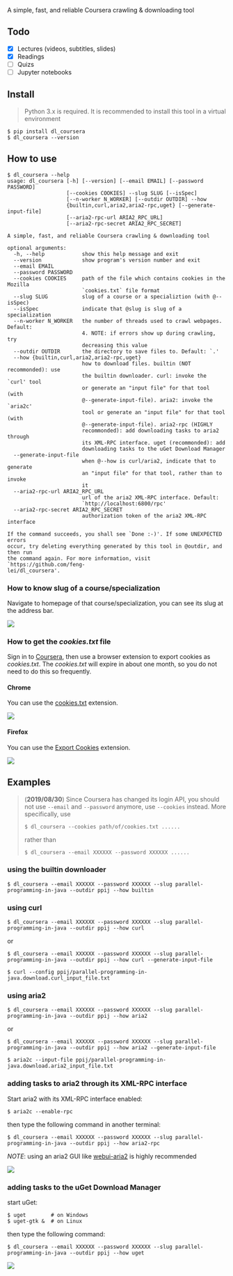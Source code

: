 A simple, fast, and reliable Coursera crawling & downloading tool

## Todo

- [x] Lectures (videos, subtitles, slides)
- [x] Readings
- [ ] Quizs
- [ ] Jupyter notebooks

## Install

> Python 3.x is required. It is recommended to install this tool in a virtual environment

```
$ pip install dl_coursera
$ dl_coursera --version
```

## How to use

```
$ dl_coursera --help
usage: dl_coursera [-h] [--version] [--email EMAIL] [--password PASSWORD]
                   [--cookies COOKIES] --slug SLUG [--isSpec]
                   [--n-worker N_WORKER] [--outdir OUTDIR] --how
                   {builtin,curl,aria2,aria2-rpc,uget} [--generate-input-file]
                   [--aria2-rpc-url ARIA2_RPC_URL]
                   [--aria2-rpc-secret ARIA2_RPC_SECRET]

A simple, fast, and reliable Coursera crawling & downloading tool

optional arguments:
  -h, --help            show this help message and exit
  --version             show program's version number and exit
  --email EMAIL
  --password PASSWORD
  --cookies COOKIES     path of the file which contains cookies in the Mozilla
                        `cookies.txt` file format
  --slug SLUG           slug of a course or a specializtion (with @--isSpec)
  --isSpec              indicate that @slug is slug of a specialization
  --n-worker N_WORKER   the number of threads used to crawl webpages. Default:
                        4. NOTE: if errors show up during crawling, try
                        decreasing this value
  --outdir OUTDIR       the directory to save files to. Default: `.'
  --how {builtin,curl,aria2,aria2-rpc,uget}
                        how to download files. builtin (NOT recommonded): use
                        the builtin downloader. curl: invoke the `curl' tool
                        or generate an "input file" for that tool (with
                        @--generate-input-file). aria2: invoke the `aria2c'
                        tool or generate an "input file" for that tool (with
                        @--generate-input-file). aria2-rpc (HIGHLY
                        recommonded): add downloading tasks to aria2 through
                        its XML-RPC interface. uget (recommonded): add
                        downloading tasks to the uGet Download Manager
  --generate-input-file
                        when @--how is curl/aria2, indicate that to generate
                        an "input file" for that tool, rather than to invoke
                        it
  --aria2-rpc-url ARIA2_RPC_URL
                        url of the aria2 XML-RPC interface. Default:
                        `http://localhost:6800/rpc'
  --aria2-rpc-secret ARIA2_RPC_SECRET
                        authorization token of the aria2 XML-RPC interface

If the command succeeds, you shall see `Done :-)'. If some UNEXPECTED errors
occur, try deleting everything generated by this tool in @outdir, and then run
the command again. For more information, visit `https://github.com/feng-
lei/dl_coursera'.
```

### How to know slug of a course/specialization

Navigate to homepage of that course/specialization, you can see its slug at the address bar.

![](0.png)

### How to get the *cookies.txt* file

Sign in to [Coursera](https://www.coursera.org/), then use a browser extension to export cookies as *cookies.txt*. The *cookies.txt* will expire in about one month, so you do not need to do this so frequently.

#### Chrome

You can use the [cookies.txt](https://chrome.google.com/webstore/detail/cookiestxt/njabckikapfpffapmjgojcnbfjonfjfg) extension.

![](3.png)

#### Firefox

You can use the [Export Cookies](https://addons.mozilla.org/en-US/firefox/addon/export-cookies-txt/?src=search) extension.

![](4.png)

## Examples

> (**2019/08/30**) Since Coursera has changed its login API, you should not use `--email` and `--password` anymore, use `--cookies` instead. More specifically, use
>
> ```
> $ dl_coursera --cookies path/of/cookies.txt ......
> ```
>
> rather than
>
> ```
> $ dl_coursera --email XXXXXX --password XXXXXX ......
> ```

### using the builtin downloader

```
$ dl_coursera --email XXXXXX --password XXXXXX --slug parallel-programming-in-java --outdir ppij --how builtin
```

### using curl

```
$ dl_coursera --email XXXXXX --password XXXXXX --slug parallel-programming-in-java --outdir ppij --how curl
```

or

```
$ dl_coursera --email XXXXXX --password XXXXXX --slug parallel-programming-in-java --outdir ppij --how curl --generate-input-file

$ curl --config ppij/parallel-programming-in-java.download.curl_input_file.txt
```

### using aria2

```
$ dl_coursera --email XXXXXX --password XXXXXX --slug parallel-programming-in-java --outdir ppij --how aria2
```

or

```
$ dl_coursera --email XXXXXX --password XXXXXX --slug parallel-programming-in-java --outdir ppij --how aria2 --generate-input-file

$ aria2c --input-file ppij/parallel-programming-in-java.download.aria2_input_file.txt
```

### adding tasks to aria2 through its XML-RPC interface

Start aria2 with its XML-RPC interface enabled:

```
$ aria2c --enable-rpc
```

then type the following command in another terminal:

```
$ dl_coursera --email XXXXXX --password XXXXXX --slug parallel-programming-in-java --outdir ppij --how aria2-rpc
```

*NOTE*: using an aria2 GUI like [webui-aria2](https://github.com/ziahamza/webui-aria2) is highly recommended

![](1.png)

### adding tasks to the uGet Download Manager

start uGet:

```
$ uget        # on Windows
$ uget-gtk &  # on Linux
```

then type the following command:

```
$ dl_coursera --email XXXXXX --password XXXXXX --slug parallel-programming-in-java --outdir ppij --how uget
```

![](2.png)

